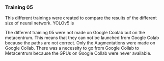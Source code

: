 ### Training 05
This different trainings were created to compare the results of the different size of neural network. YOLOv5 is 

The different training 05 were not made on Google Coolab but on the metacentrum. This means that they can not be launched from Google Colab because the paths are not correct. Only the Augmentations were made on Google Collab. There was a necessity to go from Google Collab to Metacentrum because the GPUs on Google Collab were never available. 
